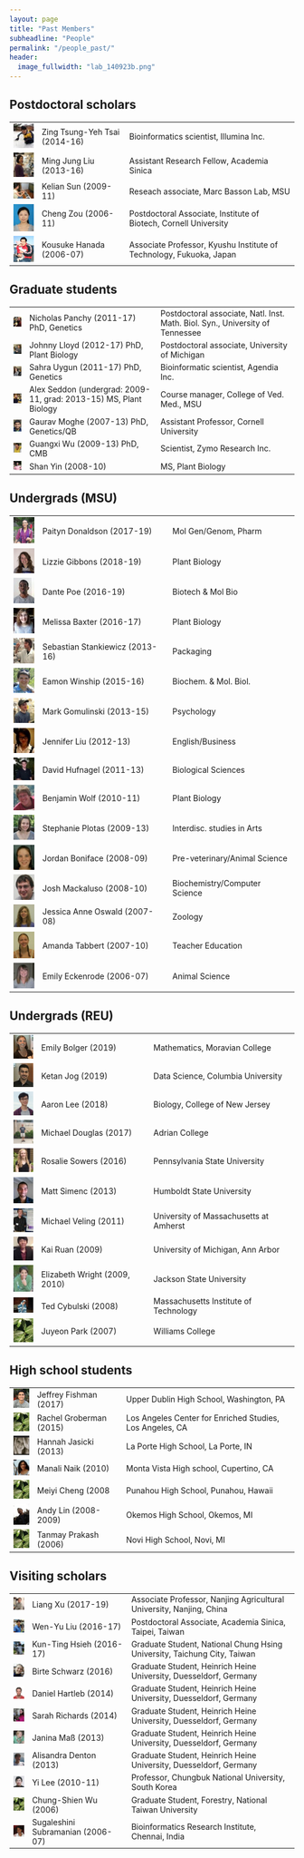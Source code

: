 ```yaml
---
layout: page
title: "Past Members"
subheadline: "People"
permalink: "/people_past/"
header:
  image_fullwidth: "lab_140923b.png"
---
```


## Postdoctoral scholars

<table style="width:100%">
  <col width="50px" />
  <tr>
    <td><img src="../images/people_past/50px-Zing.jpg"  width="40px"></td>
    <td>Zing Tsung-Yeh Tsai (2014-16)</td>
    <td>Bioinformatics scientist, Illumina Inc.</td>
  </tr>
  <tr>
    <td><img src="../images/people_past/50px-Liu.jpg" width="40px"> </td>
    <td>Ming Jung Liu (2013-16)</td>
    <td>Assistant Research Fellow, Academia Sinica</td>
  </tr>
  <tr>
    <td><img src="../images/people_past/50px-Kelian_sun.jpeg" width="40px"> </td>
    <td>Kelian Sun (2009-11)</td>
    <td>Reseach associate, Marc Basson Lab, MSU</td>
  </tr>
  <tr>
    <td><img src="../images/people_past/50px-Zou.jpg" width="40px"> </td>
    <td>Cheng Zou (2006-11)</td>
    <td> Postdoctoral Associate, Institute of Biotech, Cornell University</td>
  </tr>
  <tr>
    <td><img src="../images/people_past/50px-Hanada.gif" width="40px"> </td>
    <td>Kousuke Hanada (2006-07)</td>
    <td>Associate Professor,  Kyushu Institute of Technology, Fukuoka, Japan</td>
  </tr>
</table> 

## Graduate students
<table style="width:100%">
  <tr>
    <td><img src="../images/people_past/50px-Panchy2.jpg" width="40px"> </td>
    <td>Nicholas Panchy (2011-17) PhD, Genetics</td>
    <td>Postdoctoral associate, Natl. Inst. Math. Biol. Syn., University of Tennessee</td>
  </tr>
  <tr>
    <td><img src="../images/people_past/50px-Lloyd.jpg" width="40px"> </td>
    <td>Johnny Lloyd (2012-17) PhD, Plant Biology</td>
    <td>Postdoctoral associate, University of Michigan</td>
  </tr>
  <tr>
    <td><img src="../images/people_past/50px-Uygun.jpg" width="40px"> </td>
    <td>Sahra Uygun (2011-17) PhD, Genetics</td>
    <td>Bioinformatic scientist, Agendia Inc.</td>
  </tr>
  <tr>
    <td><img src="../images/people_past/50px-Seddon.jpg" width="40px"> </td>
    <td>Alex Seddon (undergrad: 2009-11, grad: 2013-15) MS, Plant Biology</td>
    <td>Course manager, College of Ved. Med., MSU</td>
  </tr>
  <tr>
    <td><img src="../images/people_past/50px-GauravPic.jpg" width="40px"> </td>
    <td>Gaurav Moghe (2007-13) PhD, Genetics/QB</td>
    <td>Assistant Professor, Cornell University</td>
  </tr>
  <tr>
    <td><img src="../images/people_past/50px-Guangxi.jpg" width="40px"> </td>
    <td>Guangxi Wu (2009-13) PhD, CMB</td>
    <td>Scientist, Zymo Research Inc.</td>
  </tr>
  <tr>
    <td><img src="../images/people_past/50px-Yin2.png" width="40px"> </td>
    <td>Shan Yin (2008-10)</td>
    <td>MS, Plant Biology</td>
  </tr>
</table> 

## Undergrads (MSU)
<table style="width:100%">
  <tr>
    <td><img src="../images/people_past/50px-Donaldson.png" width="40px"> </td>
    <td>Paityn Donaldson (2017-19)</td>
    <td>Mol Gen/Genom, Pharm</td>
  </tr>
  <tr>
    <td><img src="../images/people_past/50px-Gibbons.png" width="40px"> </td>
    <td>Lizzie Gibbons (2018-19)</td>
    <td>Plant Biology</td>
  </tr>
  <tr>
    <td><img src="../images/people_past/50px-Poe.jpg" width="40px"> </td>
    <td>Dante Poe (2016-19)</td>
    <td>Biotech & Mol Bio</td>
  </tr>
  <tr>
    <td><img src="../images/people_past/50px-Baxter.jpg" width="40px"></td>
    <td>Melissa Baxter (2016-17)</td>
    <td>Plant Biology</td>
  </tr>
  <tr>
    <td><img src="../images/people_past/50px-Stankiewicz.jpg" width="40px"> </td>
    <td>Sebastian Stankiewicz (2013-16)</td>
    <td>Packaging</td>
  </tr>
  <tr>
    <td><img src="../images/people_past/50px-Winship.jpg" width="40px"></td>
    <td>Eamon Winship (2015-16)</td>
    <td>Biochem. &amp; Mol. Biol.</td>
  </tr> 
  <tr>
    <td><img src="../images/people_past/50px-Gomulinski.jpg" width="40px"> </td>
    <td>Mark Gomulinski (2013-15)</td>
    <td>Psychology</td>
  </tr>
  <tr>
    <td><img src="../images/people_past/50px-LiuJ.jpeg" width="40px"> </td>
    <td>Jennifer Liu (2012-13)</td>
    <td>English/Business</td>
  </tr>
  <tr>
    <td><img src="../images/people_past/50px-DavidHufnagel.jpg" width="40px"></td>
    <td>David Hufnagel (2011-13)</td>
    <td>Biological Sciences</td>
  </tr>
  <tr>
    <td><img src="../images/people_past/50px-Wolf.jpg" width="40px"> </td>
    <td>Benjamin Wolf (2010-11)</td>
    <td>Plant Biology</td>
  </tr>
  <tr>
    <td><img src="../images/people_past/50px-Plotas.jpg" width="40px"></td>
    <td>Stephanie Plotas (2009-13)</td>
    <td>Interdisc. studies in Arts</td>
  </tr>
  <tr>
    <td><img src="../images/people_past/50px-Boniface.jpg" width="40px"></td>
    <td>Jordan Boniface (2008-09)</td>
    <td>Pre-veterinary/Animal Science</td>
  </tr>
  <tr>
    <td><img src="../images/people_past/50px-Mackaluso.jpg" width="40px"> </td>
    <td>Josh Mackaluso (2008-10)</td>
    <td>Biochemistry/Computer Science</td>
  </tr>
  <tr>
    <td><img src="../images/people_past/50px-Oswald.jpg" width="40px"> </td>
    <td>Jessica Anne Oswald (2007-08)</td>
    <td>Zoology</td>
  </tr>
  <tr>
    <td><img src="../images/people_past/50px-Tabbert.jpg" width="40px"></td>
    <td>Amanda Tabbert (2007-10)</td>
    <td>Teacher Education</td>
  </tr>
  <tr>
    <td><img src="../images/people_past/50px-Eckenrode.jpg" width="40px"></td>
    <td>Emily Eckenrode (2006-07)</td>
    <td>Animal Science</td>
  </tr>
</table> 

## Undergrads (REU)
<table style="width:100%">
  <tr>
    <td><img src="../images/people_past/50px-EmilyBolger.jpg" width="40px"></td>
    <td>Emily Bolger (2019)</td>
    <td>Mathematics, Moravian College</td>
  </tr>
  <tr>
    <td><img src="../images/people_past/50px-KetanJog.jpg" width="40px"></td>
    <td>Ketan Jog (2019)</td>
    <td>Data Science, Columbia University</td>
  </tr>
  <tr>
    <td><img src="../images/people_past/50px-Aaron_lee.png" width="40px"> </td>
    <td>Aaron Lee (2018)</td>
    <td>Biology, College of New Jersey</td>
  </tr>
  <tr>
    <td><img src="../images/people_past/50px-Michael_mod.png" width="40px"> </td>
    <td>Michael Douglas (2017)</td>
    <td>Adrian College</td>
  </tr>
  <tr>
    <td><img src="../images/people_past/50px-Rosie.jpg" width="40px"> </td>
    <td>Rosalie Sowers (2016)</td>
    <td>Pennsylvania State University</td>
  </tr>
  <tr>
    <td><img src="../images/people_past/50px-Simenc.jpg" width="40px"> </td>
    <td>Matt Simenc (2013)</td>
    <td>Humboldt State University</td>
  </tr>
  <tr>
    <td><img src="../images/people_past/50px-Veling.jpg" width="40px"> </td>
    <td>Michael Veling (2011)</td>
    <td>University of Massachusetts at Amherst</td>
  </tr>
  <tr>
    <td><img src="../images/people_past/50px-Kai.jpg" width="40px"></td>
    <td>Kai Ruan (2009)</td>
    <td>University of Michigan, Ann Arbor</td>
  </tr>
  <tr>
    <td><img src="../images/people_past/50px-Elizabeth.jpg" width="40px"> </td>
    <td>Elizabeth Wright (2009, 2010)</td>
    <td>Jackson State University</td>
  </tr>
  <tr>
    <td><img src="../images/people_past/50px-Cybulski.jpg" width="40px"> </td>
    <td>Ted Cybulski (2008)</td>
    <td>Massachusetts Institute of Technology</td>
  </tr>
  <tr>
    <td><img src="../images/people_past/50px-No_image.jpg" width="40px"> </td>
    <td>Juyeon Park (2007)</td>
    <td>Williams College</td>
  </tr>
</table> 

## High school students
<table style="width:100%">
  <tr>
    <td><img src="../images/people_past/50px-JFishman_mod.png" width="40px"> </td>
    <td>Jeffrey Fishman (2017)</td>
    <td>Upper Dublin High School, Washington, PA</td>
  </tr>
  <tr>
    <td><img src="../images/people_past/50px-No_image.jpg" width="40px"></td>
    <td>Rachel Groberman (2015)</td>
    <td>Los Angeles Center for Enriched Studies, Los Angeles, CA</td>
  </tr>
  <tr>
    <td><img src="../images/people_past/50px-Jasicki.jpg" width="40px"></td>
    <td>Hannah Jasicki (2013)</td>
    <td>La Porte High School, La Porte, IN</td>
  </tr>
  <tr>
    <td><img src="../images/people_past/50px-Naik.jpg" width="40px"></td>
    <td>Manali Naik (2010)</td>
    <td>Monta Vista High school, Cupertino, CA</td>
  </tr>
  <tr>
    <td><img src="../images/people_past/50px-No_image.jpg" width="40px"> </td>
    <td>Meiyi Cheng (2008</td>
    <td>Punahou High School, Punahou, Hawaii</td>
  </tr>
  <tr>
    <td><img src="../images/people_past/50px-Lin.jpg" width="40px"> </td>
    <td>Andy Lin (2008-2009)</td>
    <td>Okemos High School, Okemos, MI</td>
  </tr>
  <tr>
    <td><img src="../images/people_past/50px-No_image.jpg" width="40px"></td>
    <td>Tanmay Prakash (2006)</td>
    <td>Novi High School, Novi, MI</td>
  </tr>
</table> 

## Visiting scholars
<table style="width:100%">
  <tr>
    <td><img src="../images/people_past/50px-Xu_Liang.jpg" width="40px"></td>
    <td>Liang Xu (2017-19)</td>
    <td>Associate Professor, Nanjing Agricultural University, Nanjing, China</td>
  </tr>
  <tr>
    <td><img src="../images/people_past/50px-Wenyu.jpg" width="40px"></td>
    <td>Wen-Yu Liu (2016-17)</td>
    <td>Postdoctoral Associate, Academia Sinica, Taipei, Taiwan</td>
  </tr>
  <tr>
    <td><img src="../images/people_past/50px-Ting.jpg" width="40px"></td>
    <td>Kun-Ting Hsieh (2016-17)</td>
    <td>Graduate Student, National Chung Hsing University, Taichung City, Taiwan</td>
  </tr>
  <tr>
    <td><img src="../images/people_past/50px-Schwarz.jpg" width="40px"> </td>
    <td>Birte Schwarz (2016)</td>
    <td>Graduate Student, Heinrich Heine University, Duesseldorf, Germany</td>
  </tr>
  <tr>
    <td><img src="../images/people_past/50px-Hartleb.jpg" width="40px"> </td>
    <td>Daniel Hartleb (2014)</td>
    <td>Graduate Student, Heinrich Heine University, Duesseldorf, Germany</td>
  </tr>
  <tr>
    <td><img src="../images/people_past/50px-Richards.jpg" width="40px"> </td>
    <td>Sarah Richards (2014)</td>
    <td>Graduate Student, Heinrich Heine University, Duesseldorf, Germany</td>
  </tr>
  <tr>
    <td><img src="../images/people_past/50px-Mass.jpg" width="40px"> </td>
    <td>Janina Maß (2013)</td>
    <td>Graduate Student, Heinrich Heine University, Duesseldorf, Germany</td>
  </tr>
  <tr>
    <td><img src="../images/people_past/50px-Denton.jpg" width="40px"></td>
    <td>Alisandra Denton (2013)</td>
    <td>Graduate Student, Heinrich Heine University, Duesseldorf, Germany</td>
  </tr>
  <tr>
    <td><img src="../images/people_past/50px-YiLee.jpg" width="40px"> </td>
    <td>Yi Lee (2010-11)</td>
    <td>Professor, Chungbuk National University, South Korea</td>
  </tr>
  <tr>
    <td><img src="../images/people_past/50px-No_image.jpg" width="40px"></td>
    <td>Chung-Shien Wu (2006)</td>
    <td>Graduate Student, Forestry, National Taiwan University</td>
  </tr>
  <tr>
    <td><img src="../images/people_past/50px-Subramanian.jpg" width="40px"></td>
    <td>Sugaleshini Subramanian (2006-07)</td>
    <td>Bioinformatics Research Institute, Chennai, India</td>
  </tr>
</table> 